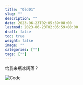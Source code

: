 ```yaml
---
title: "Old01"
slug: ""
description: ""
date: 2023-06-23T02:05:59+08:00
lastmod: 2023-06-23T02:05:59+08:00
draft: false
toc: true
weight: false
image: ""
categories: [""]
tags: [""]
---
```


给我来瓶冰阔落？

![Code](alipay.jpg)